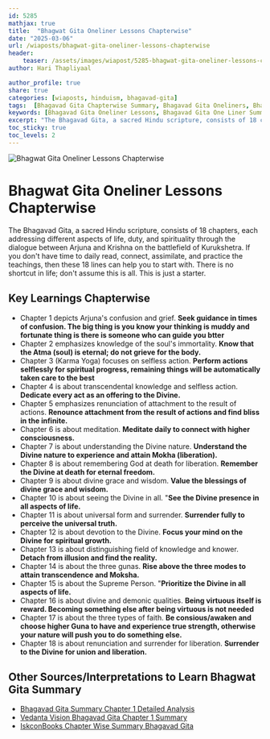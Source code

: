```yaml
---       
id: 5285
mathjax: true        
title:  "Bhagwat Gita Oneliner Lessons Chapterwise"        
date: "2025-03-06"        
url: /wiaposts/bhagwat-gita-oneliner-lessons-chapterwise
header:        
    teaser: /assets/images/wiapost/5285-bhagwat-gita-oneliner-lessons-chapterwise.jpg               
author: Hari Thapliyaal        

author_profile: true        
share: true
categories: [wiaposts, hinduism, bhagavad-gita] 
tags:  [Bhagavad Gita Chapterwise Summary, Bhagavad Gita Oneliners, Bhagavad Gita Key Points, Bhagavad Gita Teachings, Hinduism, Spirituality, Self-Inquiry]      
keywords: [Bhagavad Gita Oneliner Lessons, Bhagavad Gita One Liner Summary, Bhagavad Gita Key Points, Bhagavad Gita Oneliners, Bhagavad Gita Teachings, Bhagavad Gita Chapterwise Summary]
excerpt: "The Bhagavad Gita, a sacred Hindu scripture, consists of 18 chapters, each addressing different aspects of life, duty, and spirituality through the dialogue between Arjuna and Krishna on the battlefield of Kurukshetra. If you don't have time to daily read, connect, assimilate and practice the teachings, then these 18 lines can help you to start with. There is no shortcut in life, don't assume this is all. This is just a starter."
toc_sticky: true
toc_levels: 2
---
```


![Bhagwat Gita Oneliner Lessons Chapterwise](/assets/images/wiapost/5285-bhagwat-gita-oneliner-lessons-chapterwise.jpg)

# Bhagwat Gita Oneliner Lessons Chapterwise

The Bhagavad Gita, a sacred Hindu scripture, consists of 18 chapters, each addressing different aspects of life, duty, and spirituality through the dialogue between Arjuna and Krishna on the battlefield of Kurukshetra. If you don't have time to daily read, connect, assimilate, and practice the teachings, then these 18 lines can help you to start with. There is no shortcut in life; don't assume this is all. This is just a starter.


## Key Learnings Chapterwise

- Chapter 1 depicts Arjuna's confusion and grief. **Seek guidance in times of confusion. The big thing is you know your thinking is muddy and fortunate thing is there is someone who can guide you btter**
- Chapter 2 emphasizes knowledge of the soul's immortality. **Know that the Atma (soul) is eternal; do not grieve for the body.**
- Chapter 3 (Karma Yoga) focuses on selfless action. **Perform actions selflessly for spiritual progress, remaining things will be automatically taken care to the best**
- Chapter 4 is about transcendental knowledge and selfless action. **Dedicate every act as an offering to the Divine.**
- Chapter 5 emphasizes renunciation of attachment to the result of actions. **Renounce attachment from the result of actions and find bliss in the infinite.**
- Chapter 6 is about meditation. **Meditate daily to connect with higher consciousness.**
- Chapter 7 is about understanding the Divine nature. **Understand the Divine nature to experience and attain Mokha (liberation).**
- Chapter 8 is about remembering God at death for liberation. **Remember the Divine at death for eternal freedom.**
- Chapter 9 is about divine grace and wisdom. **Value the blessings of divine grace and wisdom.**
- Chapter 10 is about seeing the Divine in all. "**See the Divine presence in all aspects of life.**
- Chapter 11 is about universal form and surrender. **Surrender fully to perceive the universal truth.**
- Chapter 12 is about devotion to the Divine. **Focus your mind on the Divine for spiritual growth.**
- Chapter 13 is about distinguishing field of knowledge and knower. **Detach from illusion and find the reality.**
- Chapter 14 is about the three gunas. **Rise above the three modes to attain transcendence and Moksha.**
- Chapter 15 is about the Supreme Person. "**Prioritize the Divine in all aspects of life.**
- Chapter 16 is about divine and demonic qualities. **Being virtuous itself is reward. Becoming something else after being virtuous is not needed**
- Chapter 17 is about the three types of faith. **Be consious/awaken and choose higher Guna to have and experience true strength, otherwise your nature will push you to do something else.**
- Chapter 18 is about renunciation and surrender for liberation. **Surrender to the Divine for union and liberation.**



## Other Sources/Interpretations to Learn Bhagwat Gita Summary
- [Bhagavad Gita Summary Chapter 1 Detailed Analysis](https://www.holybhagavadgita.org/en/message/bhagavad-gita.summary-chapter-1/)
- [Vedanta Vision Bhagavad Gita Chapter 1 Summary](https://vedantavision.org/bhagavad-gita-chapter-1.summary/)
- [IskconBooks Chapter Wise Summary Bhagavad Gita](https://www.iskconbooks.com/chapter-wise_summary_of_bhagavad-gita_as_it_is/)